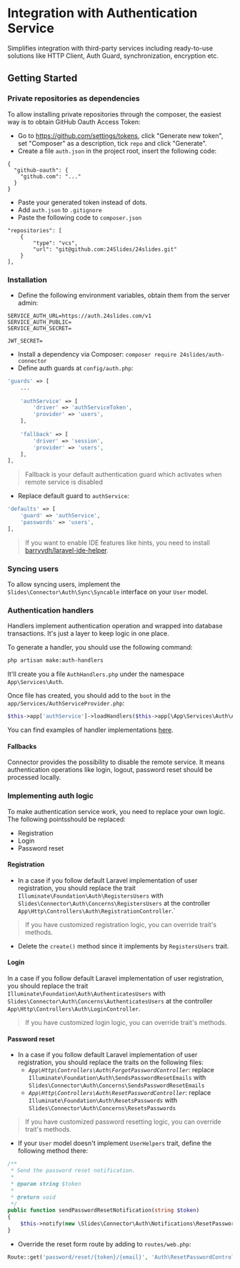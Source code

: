 # Integration with Authentication Service

Simplifies integration with third-party services including ready-to-use solutions like HTTP Client, Auth Guard, 
synchronization, encryption etc.

## Getting Started

### Private repositories as dependencies

To allow installing private repositories through the composer, the easiest way is to obtain GitHub Oauth Access Token:

- Go to https://github.com/settings/tokens, click "Generate new token", set "Composer" as a description, 
tick `repo` and click "Generate".
- Create a file `auth.json` in the project root, insert the following code:
```
{
  "github-oauth": {
    "github.com": "..."
  }
}
```
- Paste your generated token instead of dots.
- Add `auth.json` to `.gitignore`
- Paste the following code to `composer.json`
```
"repositories": [
    {
        "type": "vcs",
        "url": "git@github.com:24Slides/24slides.git"
    }
],
```

### Installation

- Define the following environment variables, obtain them from the server admin:

```
SERVICE_AUTH_URL=https://auth.24slides.com/v1
SERVICE_AUTH_PUBLIC=
SERVICE_AUTH_SECRET=

JWT_SECRET=
```
- Install a dependency via Composer: `composer require 24slides/auth-connector`
- Define auth guards at `config/auth.php`:

```php
'guards' => [
    ...
    
    'authService' => [
        'driver' => 'authServiceToken',
        'provider' => 'users',
    ],
    
    'fallback' => [
        'driver' => 'session',
        'provider' => 'users',
    ],
],
```

> Fallback is your default authentication guard which activates when remote service is disabled

- Replace default guard to `authService`:

```php
'defaults' => [
    'guard' => 'authService',
    'passwords' => 'users',
],
```

> If you want to enable IDE features like hints, you need to install [barryvdh/laravel-ide-helper](https://github.com/barryvdh/laravel-ide-helper).

### Syncing users

To allow syncing users, implement the `Slides\Connector\Auth\Sync\Syncable` interface on your `User` model.

### Authentication handlers

Handlers implement authentication operation and wrapped into database transactions. It's just a layer to keep logic in one place.

To generate a handler, you should use the following command:

```bash
php artisan make:auth-handlers
```

It'll create you a file `AuthHandlers.php` under the namespace `App\Services\Auth`.

Once file has created, you should add to the `boot` in the `app/Services/AuthServiceProvider.php`:

```php
$this->app['authService']->loadHandlers($this->app[\App\Services\Auth\AuthHandlers::class]);
```

You can find examples of handler implementations [here](examples/auth-handlers.md).

#### Fallbacks

Connector provides the possibility to disable the remote service. 
It means authentication operations like login, logout, password reset should be processed locally.

### Implementing auth logic

To make authentication service work, you need to replace your own logic.
The following pointsshould be replaced:

- Registration
- Login
- Password reset

#### Registration

- In a case if you follow default Laravel implementation of user registration, you should replace the trait 
`Illuminate\Foundation\Auth\RegistersUsers` with `Slides\Connector\Auth\Concerns\RegistersUsers` 
at the controller `App\Http\Controllers\Auth\RegistrationController`.`

> If you have customized registration logic, you can override trait's methods.

- Delete the `create()` method since it implements by `RegistersUsers` trait.

#### Login

In a case if you follow default Laravel implementation of user registration, you should replace the trait 
`Illuminate\Foundation\Auth\AuthenticatesUsers` with `Slides\Connector\Auth\Concerns\AuthenticatesUsers` 
at the controller `App\Http\Controllers\Auth\LoginController`.

> If you have customized login logic, you can override trait's methods.

#### Password reset

- In a case if you follow default Laravel implementation of user registration, you should replace the traits on the following files:
  - *`App\Http\Controllers\Auth\ForgotPasswordController`*: 
  replace `Illuminate\Foundation\Auth\SendsPasswordResetEmails` with `Slides\Connector\Auth\Concerns\SendsPasswordResetEmails`
  - *`App\Http\Controllers\Auth\ResetPasswordController`*: 
  replace `Illuminate\Foundation\Auth\ResetsPasswords` with `Slides\Connector\Auth\Concerns\ResetsPasswords`

> If you have customized password resetting logic, you can override trait's methods.

- If your `User` model doesn't implement `UserHelpers` trait, define the following method there:

```php
/**
 * Send the password reset notification.
 *
 * @param string $token
 *
 * @return void
 */
public function sendPasswordResetNotification(string $token)
{
    $this->notify(new \Slides\Connector\Auth\Notifications\ResetPasswordNotification($token));
}
```

- Override the reset form route by adding to `routes/web.php`: 

```php
Route::get('password/reset/{token}/{email}', 'Auth\ResetPasswordController@showResetForm')->name('password.reset');
```

